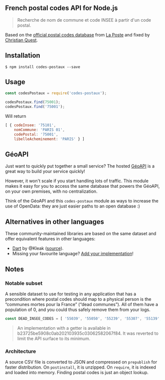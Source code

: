 French postal codes API for Node.js
------

> Recherche de nom de commune et code INSEE à partir d'un code postal.

Based on the [official postal codes database](https://www.data.gouv.fr/fr/datasets/base-officielle-des-codes-postaux/) from [La Poste](http://www.laposte.fr/) and fixed by [Christian Quest](https://github.com/cquest).

## Installation

`$ npm install codes-postaux --save`

## Usage
```js
const codesPostaux = require('codes-postaux');

codesPostaux.find(75001);
codesPostaux.find('75001');
```

Will return
```js
[ { codeInsee: '75101',
    nomCommune: 'PARIS 01',
    codePostal: '75001',
    libelleAcheminement: 'PARIS' } ]
```

## GéoAPI

Just want to quickly put together a small service? The hosted [GéoAPI](https://api.gouv.fr/api/geoapi) is a great way to build your service quickly!

However, it won't scale if you start handling lots of traffic. This module makes it easy for you to access the same database that powers the GéoAPI, on your own premises, with no centralization.

Think of the GéoAPI and this `codes-postaux` module as ways to increase the use of OpenData: they are just easier paths to an open database  :)


## Alternatives in other languages

These community-maintained libraries are based on the same dataset and offer equivalent features in other languages:

- [Dart](https://pub.dartlang.org/packages/code_postaux) by @Kleak ([source](https://github.com/Kleak/code_postaux)).
- Missing your favourite language? [Add your implementation](https://github.com/sgmap/codes-postaux/blob/master/CONTRIBUTING.md)!


## Notes

### Notable subset

A sensible dataset to use for testing in any application that has a precondition where postal codes should map to a physical person is the “communes mortes pour la France” (“dead communes”). All of them have a population of 0, and you could thus safely remove them from your logs.

```js
const DEAD_INSEE_CODES = [ '55039', '55050', '55239', '55307', '55139', '55189' ];
```

> An implementation with a getter is available in b23725be5908c0ab202103935c03062582067f84. It was reverted to limit the API surface to its minimum.

### Architecture

A source CSV file is converted to JSON and compressed on `prepublish` for faster distribution.
On `postinstall`, it is unzipped.
On `require`, it is indexed and loaded into memory. Finding postal codes is just an object lookup.
